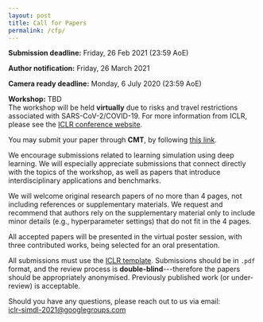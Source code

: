 ```yaml
---
layout: post
title: Call for Papers
permalink: /cfp/
---
```


**Submission deadline:** Friday, 26 Feb 2021 (23:59 AoE)<br> 

**Author notification:** Friday, 26 March 2021

**Camera ready deadline:** Monday, 6 July 2020 (23:59 AoE)

**Workshop:** TBD<br>
The workshop will be held **virtually** due to risks and travel restrictions associated with SARS-CoV-2/COVID-19. For more information from ICLR, please see the [ICLR conference website](https://iclr.cc/Conferences/2021).

You may submit your paper through **CMT**, by following [this link](https://cmt3.research.microsoft.com/SimDL2021/).

We encourage submissions related to learning simulation using deep learning. We will especially appreciate submissions that connect directly with the topics of the workshop, as well as papers that introduce interdisciplinary applications and benchmarks.

We will welcome original research papers of no more than 4 pages, not including references or supplementary materials. We request and recommend that authors rely on the supplementary material only to include minor details (e.g., hyperparameter settings) that do not fit in the 4 pages. 

All accepted papers will be presented in the virtual poster session, with three contributed works, being selected for an oral presentation. 

All submissions must use the [ICLR template](https://github.com/ICLR/Master-Template/raw/master/archive/iclr2021.zip). Submissions should be in `.pdf` format, and the review process is **double-blind**---therefore the papers should be appropriately anonymised. Previously published work (or under-review) is acceptable.

Should you have any questions, please reach out to us via email:<br>
[iclr-simdl-2021@googlegroups.com](mailto:iclr-simdl-2021@googlegroups.com)
